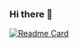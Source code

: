 ### Hi there 👋

[![Readme Card](https://github-readme-stats.vercel.app/api/pin/?username=evilvenom&repo=evilvenom)](https://github.com/anuraghazra/github-readme-stats)

<!--
**evilvenom/EvilVenom** is a ✨ _special_ ✨ repository because its `README.md` (this file) appears on your GitHub profile.

Here are some ideas to get you started:

- 🔭 I’m currently working on ...
- 🌱 I’m currently learning ...
- 👯 I’m looking to collaborate on ...
- 🤔 I’m looking for help with ...
- 💬 Ask me about ...
- 📫 How to reach me: ...
- 😄 Pronouns: ...
- ⚡ Fun fact: ...
-->
